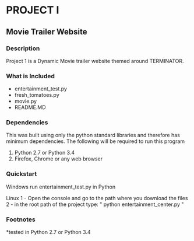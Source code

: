 # **PROJECT I**
## Movie Trailer Website

### Description

Project 1 is a Dynamic Movie trailer website themed around TERMINATOR.


### What is Included

* entertainment_test.py
* fresh_tomatoes.py
* movie.py
* README.MD

### Dependencies

This was built using only the python standard libraries and therefore has minimum dependencies.
The following will be required to run this program

1. Python 2.7 or Python 3.4
2. Firefox, Chrome or any web browser

### Quickstart

Windows
run entertainment_test.py in Python

Linux
1 - Open the console and go to the path where you download the files
2 - in the root path of the project type: " python entertainment_center.py "


### Footnotes

*tested in Python 2.7 or Python 3.4
